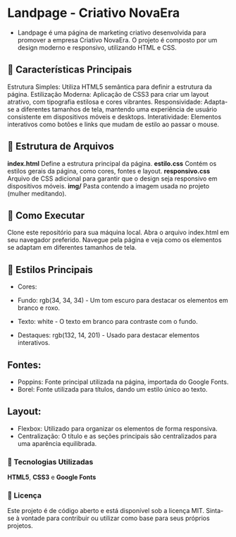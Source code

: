 # Landpage - Criativo NovaEra
- Landpage é uma página de marketing criativo desenvolvida para promover a empresa Criativo NovaEra. O projeto é composto por um design moderno e responsivo, utilizando HTML e CSS.

## 🌟 Características Principais
Estrutura Simples: Utiliza HTML5 semântica para definir a estrutura da página.
Estilização Moderna: Aplicação de CSS3 para criar um layout atrativo, com tipografia estilosa e cores vibrantes.
Responsividade: Adapta-se a diferentes tamanhos de tela, mantendo uma experiência de usuário consistente em dispositivos móveis e desktops.
Interatividade: Elementos interativos como botões e links que mudam de estilo ao passar o mouse.
## 📂 Estrutura de Arquivos
**index.html** Define a estrutura principal da página.
**estilo.css** Contém os estilos gerais da página, como cores, fontes e layout.
**responsivo.css** Arquivo de CSS adicional para garantir que o design seja responsivo em dispositivos móveis.
**img/** Pasta contendo a imagem usada no projeto (mulher meditando).
## 🚀 Como Executar
Clone este repositório para sua máquina local.
Abra o arquivo index.html em seu navegador preferido.
Navegue pela página e veja como os elementos se adaptam em diferentes tamanhos de tela.
## 🎨 Estilos Principais
- Cores:

- Fundo: rgb(34, 34, 34) - Um tom escuro para destacar os elementos em branco e roxo.
- Texto: white - O texto em branco para contraste com o fundo.
- Destaques: rgb(132, 14, 201) - Usado para destacar elementos interativos.
## Fontes:

- Poppins: Fonte principal utilizada na página, importada do Google Fonts.
- Borel: Fonte utilizada para títulos, dando um estilo único ao texto.
## Layout:

- Flexbox: Utilizado para organizar os elementos de forma responsiva.
- Centralização: O título e as seções principais são centralizados para uma aparência equilibrada.
### 🔧 Tecnologias Utilizadas
**HTML5**,
**CSS3** e
**Google Fonts**
### 📜 Licença
Este projeto é de código aberto e está disponível sob a licença MIT. Sinta-se à vontade para contribuir ou utilizar como base para seus próprios projetos.

